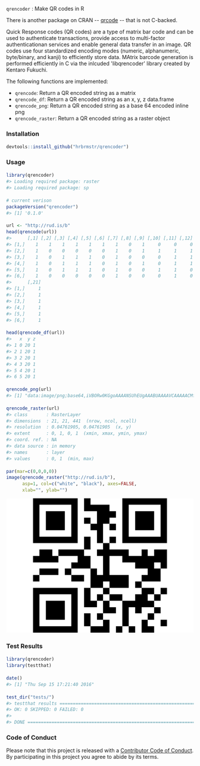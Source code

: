 
<!-- README.md is generated from README.Rmd. Please edit that file -->
`qrencoder` : Make QR codes in R

There is another package on CRAN -- [qrcode](https://cran.rstudio.com/web/packages/qrcode/index.html) -- that is not C-backed.

Quick Response codes (QR codes) are a type of matrix bar code and can be used to authenticate transactions, provide access to multi-factor authenticationan services and enable general data transfer in an image. QR codes use four standardized encoding modes (numeric, alphanumeric, byte/binary, and kanji) to efficiently store data. MAtrix barcode generation is performed efficiently in C via the inlcuded 'libqrencoder' library created by Kentaro Fukuchi.

The following functions are implemented:

-   `qrencode`: Return a QR encoded string as a matrix
-   `qrencode_df`: Return a QR encoded string as an x, y, z data.frame
-   `qrencode_png`: Return a QR encoded string as a base 64 encoded inline png
-   `qrencode_raster`: Return a QR encoded string as a raster object

### Installation

``` r
devtools::install_github("hrbrmstr/qrencoder")
```

### Usage

``` r
library(qrencoder)
#> Loading required package: raster
#> Loading required package: sp

# current verison
packageVersion("qrencoder")
#> [1] '0.1.0'

url <- "http://rud.is/b"
head(qrencode(url))
#>      [,1] [,2] [,3] [,4] [,5] [,6] [,7] [,8] [,9] [,10] [,11] [,12] [,13] [,14] [,15] [,16] [,17] [,18] [,19] [,20]
#> [1,]    1    1    1    1    1    1    1    0    1     0     0     0     0     0     1     1     1     1     1     1
#> [2,]    1    0    0    0    0    0    1    0    1     1     1     1     0     0     1     0     0     0     0     0
#> [3,]    1    0    1    1    1    0    1    0    0     0     1     1     1     0     1     0     1     1     1     0
#> [4,]    1    0    1    1    1    0    1    0    1     0     1     1     0     0     1     0     1     1     1     0
#> [5,]    1    0    1    1    1    0    1    0    0     1     1     0     1     0     1     0     1     1     1     0
#> [6,]    1    0    0    0    0    0    1    0    0     0     1     0     0     0     1     0     0     0     0     0
#>      [,21]
#> [1,]     1
#> [2,]     1
#> [3,]     1
#> [4,]     1
#> [5,]     1
#> [6,]     1

head(qrencode_df(url))
#>   x  y z
#> 1 0 20 1
#> 2 1 20 1
#> 3 2 20 1
#> 4 3 20 1
#> 5 4 20 1
#> 6 5 20 1

qrencode_png(url)
#> [1] "data:image/png;base64,iVBORw0KGgoAAAANSUhEUgAAABUAAAAVCAAAAACMfPpKAAAACXBIWXMAAC4jAAAuIwF4pT92AAAAfElEQVQYlU2QWwrEMAwDR0vuf+XZj8qJSyjIyNYjAkAMQNFhkBCKzoNiin70kxKBN41ENuf7+9AZWQOGRx/2m4TeKy2YO0GyDpwszW5EUCs/ur78NZtGvSa8azdPDGttsonot8LtDFNnrs4yLSbuJk0ajnV3vevhCxUj4Q+R11n764g4WgAAAABJRU5ErkJggg=="

qrencode_raster(url)
#> class       : RasterLayer 
#> dimensions  : 21, 21, 441  (nrow, ncol, ncell)
#> resolution  : 0.04761905, 0.04761905  (x, y)
#> extent      : 0, 1, 0, 1  (xmin, xmax, ymin, ymax)
#> coord. ref. : NA 
#> data source : in memory
#> names       : layer 
#> values      : 0, 1  (min, max)

par(mar=c(0,0,0,0))
image(qrencode_raster("http://rud.is/b"), 
      asp=1, col=c("white", "black"), axes=FALSE, 
      xlab="", ylab="")
```

![](README-qr-1.png)

### Test Results

``` r
library(qrencoder)
library(testthat)

date()
#> [1] "Thu Sep 15 17:21:40 2016"

test_dir("tests/")
#> testthat results ========================================================================================================
#> OK: 0 SKIPPED: 0 FAILED: 0
#> 
#> DONE ===================================================================================================================
```

### Code of Conduct

Please note that this project is released with a [Contributor Code of Conduct](CONDUCT.md). By participating in this project you agree to abide by its terms.
